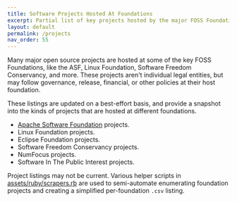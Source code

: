 ```yaml
---
title: Software Projects Hosted At Foundations 
excerpt: Partial list of key projects hosted by the major FOSS Foundations.
layout: default
permalink: /projects
nav_order: 55
---
```


Many major open source projects are hosted at some of the key FOSS Foundations, like the ASF, Linux Foundation, Software Freedom Conservancy, and more.  These projects aren't individual legal entities, but may follow governance, release, financial, or other policies at their host foundation.

These listings are updated on a best-effort basis, and provide a snapshot into the kinds of projects that are hosted at different foundations.

- [Apache Software Foundation](projects-asf) projects.
- Linux Foundation projects.
- Eclipse Foundation projects.
- Software Freedom Conservancy projects.
- NumFocus projects.
- Software In The Public Interest projects.

Project listings may not be current.  Various helper scripts in [assets/ruby/scrapers.rb](https://github.com/Punderthings/fossfoundation/tree/main/assets/ruby/scrapers.rb) are used to semi-automate enumerating foundation projects and creating a simplified per-foundation `.csv` listing.
